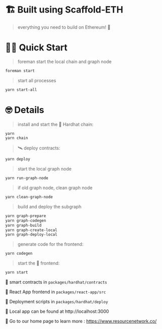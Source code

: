 # 🏗 Built using Scaffold-ETH

> everything you need to build on Ethereum! 🚀

# 🏄‍♂️ Quick Start

> foreman start the local chain and graph node

```bash
foreman start
```

> start all processes

```bash
yarn start-all
```

# 🤓 Details

> install and start the 👷‍ Hardhat chain:

```bash
yarn
yarn chain
```

> 🛰 deploy contracts:

```bash
yarn deploy
```

> start the local graph node

```bash
yarn run-graph-node
```

> if old graph node, clean graph node

```bash
yarn clean-graph-node
```

> build and deploy the subgraph

```bash
yarn graph-prepare
yarn graph-codegen
yarn graph-build
yarn graph-create-local
yarn graph-deploy-local
```

> generate code for the frontend:

```bash
yarn codegen
```

> start the 📱 frontend:

```bash
yarn start
```

🔏 smart contracts in `packages/hardhat/contracts`

📝 React App frontend in `packages/react-app/src`

💼 Deployment scripts in `packages/hardhat/deploy`

📱 Local app can be found at http://localhost:3000

📕 Go to our home page to learn more : https://www.resourcenetwork.co/

```

```
